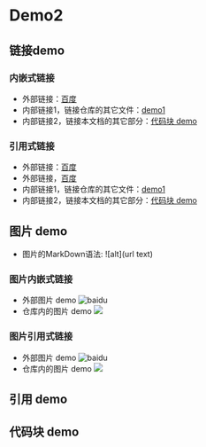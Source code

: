 # Demo2

## 链接demo
### 内嵌式链接
- 外部链接：[百度](http://www.baidu.com)
- 内部链接1，链接仓库的其它文件：[demo1](demo1.md)
- 内部链接2，链接本文档的其它部分：[代码块 demo](demo2.md#代码块-demo)

### 引用式链接
- 外部链接：[百度]
- 外部链接，[百度][baidu]
- 内部链接1，链接仓库的其它文件：[demo1]
- 内部链接2，链接本文档的其它部分：[代码块 demo]

## 图片 demo
- 图片的MarkDown语法:
  ![alt](url text)
### 图片内嵌式链接
- 外部图片 demo
  ![baidu](https://www.baidu.com/img/bd_logo1.png "百度网站")
- 仓库内的图片 demo
  ![](images/open.png)
### 图片引用式链接
- 外部图片 demo
  ![baidu][baidu_logo]
- 仓库内的图片 demo
  ![][open_png]
## 引用 demo

## 代码块 demo

<!--- 下面是本文档中引用到的链接 -->
[百度]:http://www.baidu.com
[baidu]:http://www.baidu.com
[demo1]:demo1.md
[代码块 demo]:demo2.md#代码块-demo
[baidu_logo]:https://www.baidu.com/img/bd_logo1.png
[open_png]:images/open.png
